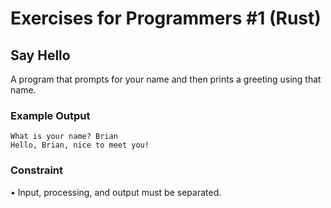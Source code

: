 # Exercises for Programmers #1 (Rust)

## Say Hello
A program that prompts for your name and then prints a greeting using
that name.

### Example Output
```plaintext
What is your name? Brian
Hello, Brian, nice to meet you!
```

### Constraint
• Input, processing, and output must be separated.
